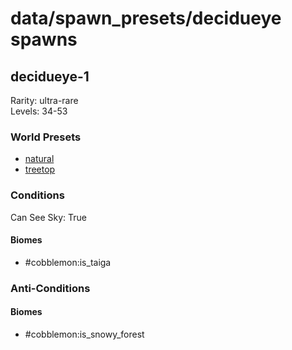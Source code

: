 # data/spawn_presets/decidueye spawns  
  
## decidueye-1  
Rarity: ultra-rare  
Levels: 34-53  
  
### World Presets  
* [natural](data/spawn_data/natural.md)  
* [treetop](data/spawn_data/treetop.md)  
  
### Conditions  
Can See Sky: True  
  
#### Biomes  
  * #cobblemon:is_taiga
  
  
### Anti-Conditions  
  
#### Biomes  
  * #cobblemon:is_snowy_forest
  
